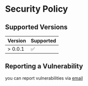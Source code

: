 # Security Policy

## Supported Versions

<!-- Use this section to tell people about which versions of your project are
currently being supported with security updates. -->

| Version | Supported          |
| ------- | ------------------ |
| > 0.0.1 | :white_check_mark: |

## Reporting a Vulnerability

<!-- Use this section to tell people how to report a vulnerability. -->

<!-- Tell them where to go, how often they can expect to get an update on a
reported vulnerability, what to expect if the vulnerability is accepted or
declined, etc. -->

you can report vulnerabilities via [email](mailto:contact.starflux@gmail.com)
